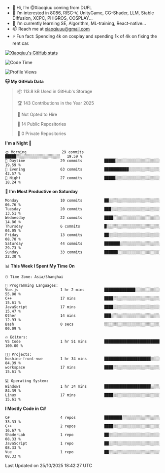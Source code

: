 - 👋 Hi, I’m @Xiaoqiuu coming from DUFL
- 👀 I’m interested in 8086, RISC-V, UnityGame, CG-Shader, LLM, Stable Diffusion, XCPC, PHIGROS, COSPLAY...
- 🌱 I’m currently learning SE, Algorithm, ML-training, React-native...
- 📫 Reach me at xiaoqiuuu@gmail.com
- ⚡ Fun fact: Spending 4k on cosplay and spending 1k of 4k on fixing the rent car.

<!---
Xiaoqiuu/Xiaoqiuu is a ✨ special ✨ repository because its `README.md` (this file) appears on your GitHub profile.
You can click the Preview link to take a look at your changes.
--->

[![Xiaoqiuu's GitHub stats](https://github-readme-stats.vercel.app/api?username=Xiaoqiuu)](https://github.com/anuraghazra/github-readme-stats)


<!--START_SECTION:waka-->
![Code Time](http://img.shields.io/badge/Code%20Time-143%20hrs%2026%20mins-blue)

![Profile Views](http://img.shields.io/badge/Profile%20Views-1-blue)

**🐱 My GitHub Data** 

> 📦 113.8 kB Used in GitHub's Storage 
 > 
> 🏆 143 Contributions in the Year 2025
 > 
> 🚫 Not Opted to Hire
 > 
> 📜 14 Public Repositories 
 > 
> 🔑 0 Private Repositories 
 > 
**I'm a Night 🦉** 

```text
🌞 Morning                29 commits          █████░░░░░░░░░░░░░░░░░░░░   19.59 % 
🌆 Daytime                29 commits          █████░░░░░░░░░░░░░░░░░░░░   19.59 % 
🌃 Evening                63 commits          ███████████░░░░░░░░░░░░░░   42.57 % 
🌙 Night                  27 commits          █████░░░░░░░░░░░░░░░░░░░░   18.24 % 
```
📅 **I'm Most Productive on Saturday** 

```text
Monday                   10 commits          ██░░░░░░░░░░░░░░░░░░░░░░░   06.76 % 
Tuesday                  20 commits          ███░░░░░░░░░░░░░░░░░░░░░░   13.51 % 
Wednesday                22 commits          ████░░░░░░░░░░░░░░░░░░░░░   14.86 % 
Thursday                 6 commits           █░░░░░░░░░░░░░░░░░░░░░░░░   04.05 % 
Friday                   13 commits          ██░░░░░░░░░░░░░░░░░░░░░░░   08.78 % 
Saturday                 44 commits          ███████░░░░░░░░░░░░░░░░░░   29.73 % 
Sunday                   33 commits          ██████░░░░░░░░░░░░░░░░░░░   22.30 % 
```


📊 **This Week I Spent My Time On** 

```text
🕑︎ Time Zone: Asia/Shanghai

💬 Programming Languages: 
Vue.js                   1 hr 2 mins         ██████████████░░░░░░░░░░░   55.88 % 
C++                      17 mins             ████░░░░░░░░░░░░░░░░░░░░░   15.61 % 
JavaScript               17 mins             ████░░░░░░░░░░░░░░░░░░░░░   15.47 % 
Other                    14 mins             ███░░░░░░░░░░░░░░░░░░░░░░   12.93 % 
Bash                     0 secs              ░░░░░░░░░░░░░░░░░░░░░░░░░   00.09 % 

🔥 Editors: 
VS Code                  1 hr 51 mins        █████████████████████████   100.00 % 

🐱‍💻 Projects: 
hoshino-front-vue        1 hr 34 mins        █████████████████████░░░░   84.39 % 
workspace                17 mins             ████░░░░░░░░░░░░░░░░░░░░░   15.61 % 

💻 Operating System: 
Windows                  1 hr 34 mins        █████████████████████░░░░   84.39 % 
Linux                    17 mins             ████░░░░░░░░░░░░░░░░░░░░░   15.61 % 
```

**I Mostly Code in C#** 

```text
C#                       4 repos             ████████░░░░░░░░░░░░░░░░░   33.33 % 
C++                      2 repos             ████░░░░░░░░░░░░░░░░░░░░░   16.67 % 
ShaderLab                1 repo              ██░░░░░░░░░░░░░░░░░░░░░░░   08.33 % 
JavaScript               1 repo              ██░░░░░░░░░░░░░░░░░░░░░░░   08.33 % 
Vue                      1 repo              ██░░░░░░░░░░░░░░░░░░░░░░░   08.33 % 
```




 Last Updated on 25/10/2025 18:42:27 UTC
<!--END_SECTION:waka-->

